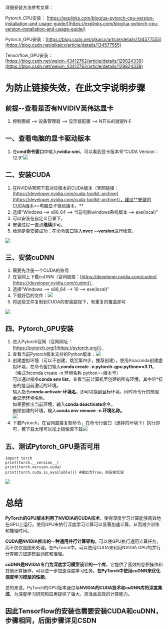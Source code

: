详细安装方法参考文章：

Pytorch_CPU安装： [https://explinks.com/blog/ua-pytorch-cpu-version-installation-and-usage-guide/](https://explinks.com/blog/ua-pytorch-cpu-version-installation-and-usage-guide/)

Pytorch_GPU安装：[https://blog.csdn.net/qlkaicx/article/details/134577555](https://blog.csdn.net/qlkaicx/article/details/134577555)

Tensorflow_GPU安装：[https://blog.csdn.net/weixin_43412762/article/details/129824339](https://blog.csdn.net/weixin_43412762/article/details/129824339)

# 为防止链接失效，在此文字说明步骤
## 前提--查看是否有NVIDIV英伟达显卡
1. 控制面板 --> 设备管理器 --> 显示器配置 --> N开头的就是N卡

## 一、查看电脑的显卡驱动版本
1. 在**cmd命令窗口**中输入**nvidia-smi**，可以看到显卡版本号“CUDA Version：12.9”![](https://cdn.nlark.com/yuque/0/2025/png/49665485/1758848668579-5df3b0aa-3e4f-4268-b283-76154b426112.png)

## 二、安装CUDA
1. 在NVIDIA官网下载对应版本的CUDA版本（官网链接：[https://developer.nvidia.com/cuda-toolkit-archive](https://developer.nvidia.com/cuda-toolkit-archive)），建议**安装的CUDA版本<=电脑显卡驱动版本。**
2. 选择“Windows --> x86_64 --> 当前电脑windows系统版本 --> exe(local)”
3. 可以安装在自定义目录下。
4. 安装过程一直点**继续**即可。
5. 检测是否安装成功：在命令窗口输入**nvcc --version**进行检查。

![](https://cdn.nlark.com/yuque/0/2025/png/49665485/1758848622371-551b0abc-198a-4c15-916f-1d1adb46031e.png)

## 三、安装cuDNN
1. 需要先注册一个CUDA的账号
2. 在官网上下载cuDNN（官网链接：[https://developer.nvidia.com/cudnn](https://developer.nvidia.com/cudnn)）
3. 选择“Windows --> x86_64 --> 10 --> exe(local)”
4. 下载好后的文件：![](https://cdn.nlark.com/yuque/0/2025/png/49665485/1758850223285-ba077057-1345-49f5-be9b-de6c0ba92a5b.png)
5. 将这些文件复制到CUDA的安装路径下，有重复的覆盖即可

![](https://cdn.nlark.com/yuque/0/2025/png/49665485/1758850307938-c45a9583-2628-48a8-8dcf-3e6d1c0cd296.png)

## 四、Pytorch_GPU安装
1. 进入Pytorch官网（官网网址：[https://pytorch.org/](https://pytorch.org/)）
2. 查看当前Pytorch版本支持的Python版本：![](https://cdn.nlark.com/yuque/0/2025/png/49665485/1758850826823-93c754de-0583-4b5d-a6d4-1513d29e59f1.png)
3. 创建虚拟环境（可以不创建，跳至第四步，推荐创建），使用Anaconda创建虚拟环境，在命令窗口输入**conda create -n pytorch-gpu python==3.11**。（格式为conda create -n 环境名称 python==版本号）  
	可以通过指令**conda env list**，查看当前计算机里创建的所有环境，其中带*标志的是当前激活的环境。  
	输入指令**conda activate 环境名**，即可切换到目标环境，同时命令行的前缀会显示环境名称。  
	如果要推出当前环境，输入**conda deactivate**命令。  
	删除创建的环境，输入**conda env remove -n 环境名称。**  
		 ![](https://cdn.nlark.com/yuque/0/2025/png/49665485/1758851628518-deae6543-69ec-48c3-aa5d-228e3c9ac312.png)
4. 下载Pytorch，在官网直接复制命令，在命令行窗口（选择的环境下）执行即可，若下载太慢可以加上镜像源下载![](https://cdn.nlark.com/yuque/0/2025/png/49665485/1758851853309-ffac6a16-7edd-4bec-a4f2-4b5990ddf36e.png)

## 五、测试Pytorch_GPU是否可用
```plain
import torch
print(torch.__version__)
print(torch.version.cuda)
print(torch.cuda.is_available()) #输出为True，则安装无误
```

![](https://cdn.nlark.com/yuque/0/2025/png/49665485/1758852221344-6b296d85-8ba3-4164-9daa-984d7f08850e.png)



# 总结
**PyTorch的GPU版本利用了NVIDIA的CUDA技术**，使得深度学习计算能够高效地在GPU上运行。使用GPU来执行深度学习计算可以显著加速计算，从而减少训练和推理时间。

**CUDA是NVIDIA推出的一种通用并行计算架构**，可以使GPU执行通用计算任务，而不仅仅是图形处理。在PyTorch中，可以使用CUDA来利用NVIDIA GPU的并行计算能力加速模型训练和推理。

**cuDNN是NVIDIA专门为深度学习模型设计的一个库**，它提供了高效的卷积操作和其他计算操作，可以进一步加速深度学习任务。**在PyTorch中使用cuDNN来优化深度学习模型的性能**。

总的来说，PyTorch的GPU版本通过与**NVIDIA的CUDA技术和cuDNN库的深度集成**，为深度学习研究和应用提供了强大、灵活且高效的计算能力。



## 因此Tensorflow的安装也需要安装CUDA和cuDNN，步骤相同，后面步骤详见CSDN
